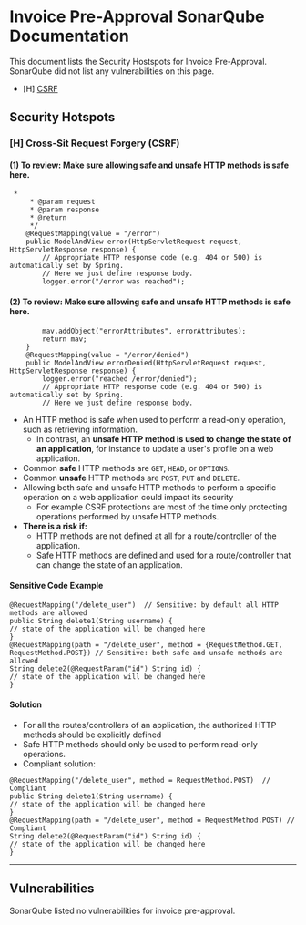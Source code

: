 # Invoice Pre-Approval SonarQube Documentation 
This document lists the Security Hostspots for Invoice Pre-Approval. SonarQube did not list any vulnerabilities on this page.
- [H] [CSRF](https://github.com/KellyTTan/Documentation/blob/main/invoice_pre_approval/sonarQube/documentation/invoice_preapproval_sonarQube.md#h-cross-sit-request-forgery-csrf)

## Security Hotspots 
### [H] Cross-Sit Request Forgery (CSRF)
#### (1) To review: Make sure allowing safe and unsafe HTTP methods is safe here.
```
 *
     * @param request
     * @param response
     * @return
     */
    @RequestMapping(value = "/error")
    public ModelAndView error(HttpServletRequest request, HttpServletResponse response) {
        // Appropriate HTTP response code (e.g. 404 or 500) is automatically set by Spring.
        // Here we just define response body.
        logger.error("/error was reached");
```
#### (2) To review: Make sure allowing safe and unsafe HTTP methods is safe here.
```
        mav.addObject("errorAttributes", errorAttributes);
        return mav;
    }
    @RequestMapping(value = "/error/denied")
    public ModelAndView errorDenied(HttpServletRequest request, HttpServletResponse response) {
        logger.error("reached /error/denied");
        // Appropriate HTTP response code (e.g. 404 or 500) is automatically set by Spring.
        // Here we just define response body.
```
- An HTTP method is safe when used to perform a read-only operation, such as retrieving information. 
  - In contrast, an **unsafe HTTP method is used to change the state of an application**, for instance to update a user's profile on a web application.
- Common **safe** HTTP methods are `GET`, `HEAD`, or `OPTIONS`.
- Common **unsafe** HTTP methods are `POST`, `PUT` and `DELETE`.
- Allowing both safe and unsafe HTTP methods to perform a specific operation on a web application could impact its security
  - For example CSRF protections are most of the time only protecting operations performed by unsafe HTTP methods.
- **There is a risk if:**
  - HTTP methods are not defined at all for a route/controller of the application.
  - Safe HTTP methods are defined and used for a route/controller that can change the state of an application.
#### Sensitive Code Example
```
@RequestMapping("/delete_user")  // Sensitive: by default all HTTP methods are allowed
public String delete1(String username) {
// state of the application will be changed here
}
@RequestMapping(path = "/delete_user", method = {RequestMethod.GET, RequestMethod.POST}) // Sensitive: both safe and unsafe methods are allowed
String delete2(@RequestParam("id") String id) {
// state of the application will be changed here
}
```
#### Solution 
- For all the routes/controllers of an application, the authorized HTTP methods should be explicitly defined
- Safe HTTP methods should only be used to perform read-only operations.
- Compliant solution:
```
@RequestMapping("/delete_user", method = RequestMethod.POST)  // Compliant
public String delete1(String username) {
// state of the application will be changed here
}
@RequestMapping(path = "/delete_user", method = RequestMethod.POST) // Compliant
String delete2(@RequestParam("id") String id) {
// state of the application will be changed here
}
```

***

## Vulnerabilities 
SonarQube listed no vulnerabilities for invoice pre-approval.
